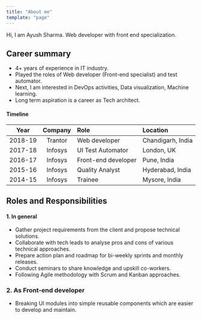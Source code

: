 ```yaml
---
title: "About me"
template: "page"
---
```


Hi, I am Ayush Sharma. Web developer with front end specialization.

## Career summary

- 4+ years of experience in IT industry.
- Played the roles of Web developer (Front-end specialist) and test automator.
- Next, I am interested in DevOps activities, Data visualization, Machine learning.
- Long term aspiration is a career as Tech architect.

#### Timeline
|  Year      |  Company    |  Role                 |  Location           |
| :-------:  | :-------:   | :-------------------- | :------------------ |
|  2018-19   |  Trantor    |  Web developer        |  Chandigarh, India  |
|  2017-18   |  Infosys    |  UI Test Automator    |  London, UK         |
|  2016-17   |  Infosys    |  Front-end developer  |  Pune, India        |
|  2015-16   |  Infosys    |  Quality Analyst      |  Hyderabad, India   |
|  2014-15   |  Infosys    |  Trainee              |  Mysore, India      |

## Roles and Responsibilities

#### 1. In general
- Gather project requirements from the client and propose technical solutions.
- Collaborate with tech leads to analyse pros and cons of various technical approaches.
- Prepare action plan and roadmap for bi-weekly sprints and monthly releases.
- Conduct seminars to share knowledge and upskill co-workers.
- Following Agile methodology with Scrum and Kanban approaches.

### 2. As Front-end developer
- Breaking UI modules into simple reusable components which are easier to develop and maintain.